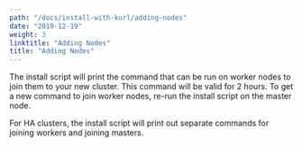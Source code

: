 ```yaml
---
path: "/docs/install-with-kurl/adding-nodes"
date: "2019-12-19"
weight: 3
linktitle: "Adding Nodes"
title: "Adding Nodes"
---
```


The install script will print the command that can be run on worker nodes to join them to your new cluster.
This command will be valid for 2 hours. To get a new command to join worker nodes, re-run the install script on the master node.

For HA clusters, the install script will print out separate commands for joining workers and joining masters.
